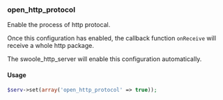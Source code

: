### open_http_protocol

Enable the process of http protocal.

Once this configuration has enabled, the callback function `onReceive` will receive a whole http package.

The swoole_http_server will enable this configuration automatically.

#### Usage

```php
$serv->set(array('open_http_protocol' => true));
```
